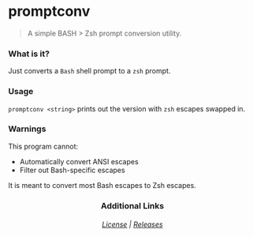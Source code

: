 # promptconv
> A simple BASH > Zsh prompt conversion utility.

### What is it?
Just converts a `Bash` shell prompt to a `zsh` prompt.

### Usage
`promptconv <string>` prints out the version with `zsh` escapes swapped in.

### Warnings
This program cannot:
* Automatically convert ANSI escapes
* Filter out Bash-specific escapes

It is meant to convert most Bash escapes to Zsh escapes.

<h3 align="center">Additional Links</h3>
<h6 align="center"><a href="./LICENSE">License</a> | <a href="https://github.com/notronaldmcdonald/promptconv/releases">Releases</a></h6>
